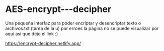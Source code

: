 # AES-encrypt---decipher
Una pequeña interfaz para poder encriptar y desencriptar texto o archivos.txt (tarea de la u)
por erroes la página no se puede visualizar por aqui asi que dejo el link :)

https://encrypt-decipher.netlify.app/
